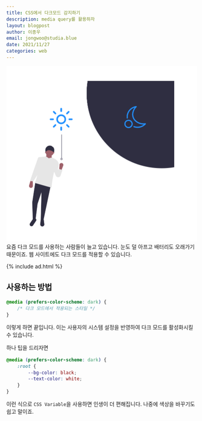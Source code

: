 ```yaml
---
title: CSS에서 다크모드 감지하기
description: media query를 활용하자
layout: blogpost
author: 이종우
email: jongwoo@studia.blue
date: 2021/11/27
categories: web
---
```


![Dark Mode](/assets/img/darkmode.png)
요즘 다크 모드를 사용하는 사람들이 늘고 있습니다. 눈도 덜 아프고 배터리도 오래가기 때문이죠. 웹 사이트에도 다크 모드를 적용할 수 있습니다.

{% include ad.html %}

## 사용하는 방법
```css
@media (prefers-color-scheme: dark) {
    /* 다크 모드에서 적용되는 스타일 */
}
```
이렇게 하면 끝입니다. 이는 사용자의 시스템 설정을 반영하여 다크 모드를 활성화시킬 수 있습니다.



하나 팁을 드리자면
```css
@media (prefers-color-scheme: dark) {
    :root {
        --bg-color: black;
        --text-color: white;
    }
}
```
이런 식으로 `CSS Variable`을 사용하면 인생이 더 편해집니다. 나중에 색상을 바꾸기도 쉽고 말이죠.